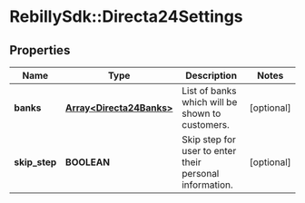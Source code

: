 # RebillySdk::Directa24Settings

## Properties
Name | Type | Description | Notes
------------ | ------------- | ------------- | -------------
**banks** | [**Array&lt;Directa24Banks&gt;**](Directa24Banks.md) | List of banks which will be shown to customers. | [optional] 
**skip_step** | **BOOLEAN** | Skip step for user to enter their personal information. | [optional] 

